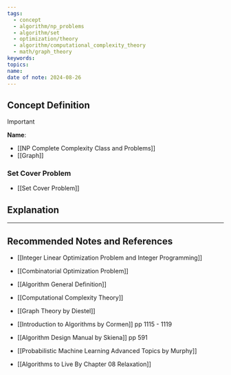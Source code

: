 ```yaml
---
tags:
  - concept
  - algorithm/np_problems
  - algorithm/set
  - optimization/theory
  - algorithm/computational_complexity_theory
  - math/graph_theory
keywords: 
topics: 
name: 
date of note: 2024-08-26
---
```


## Concept Definition

>[!important]
>**Name**: 



- [[NP Complete Complexity Class and Problems]]
- [[Graph]]

### Set Cover Problem

- [[Set Cover Problem]]


## Explanation





-----------
##  Recommended Notes and References


- [[Integer Linear Optimization Problem and Integer Programming]]
- [[Combinatorial Optimization Problem]]
- [[Algorithm General Definition]]
- [[Computational Complexity Theory]]



- [[Graph Theory by Diestel]]
- [[Introduction to Algorithms by Cormen]] pp 1115 - 1119
- [[Algorithm Design Manual by Skiena]] pp 591
- [[Probabilistic Machine Learning Advanced Topics by Murphy]]


- [[Algorithms to Live By Chapter 08 Relaxation]]
